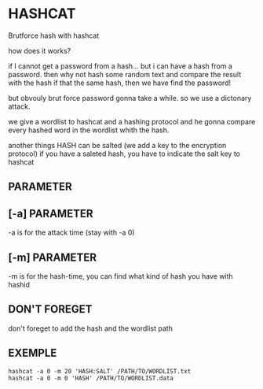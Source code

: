 # HASHCAT

Brutforce hash with hashcat

how does it works?

if I cannot get a password from a hash... but i can have a hash from a password.
then why not hash some random text and compare the result with the hash
if that the same hash, then we have find the password!

but obvouly brut force password gonna take a while.
so we use a dictonary attack.

we give a wordlist to hashcat and a hashing protocol and he gonna compare  every hashed word in the wordlist whith the hash.

another things HASH can be salted (we add a key to the encryption protocol)
if you have a saleted hash, you have to indicate the salt key to hashcat 


## PARAMETER


## [-a] PARAMETER

-a is for the attack time (stay with -a 0)


## [-m] PARAMETER

-m is for the hash-time, you can find what kind of hash you have with hashid


## DON'T FOREGET

don't foreget to add the hash and the wordlist path


## EXEMPLE


    hashcat -a 0 -m 20 'HASH:SALT' /PATH/TO/WORDLIST.txt
    hashcat -a 0 -m 0 'HASH' /PATH/TO/WORDLIST.data


